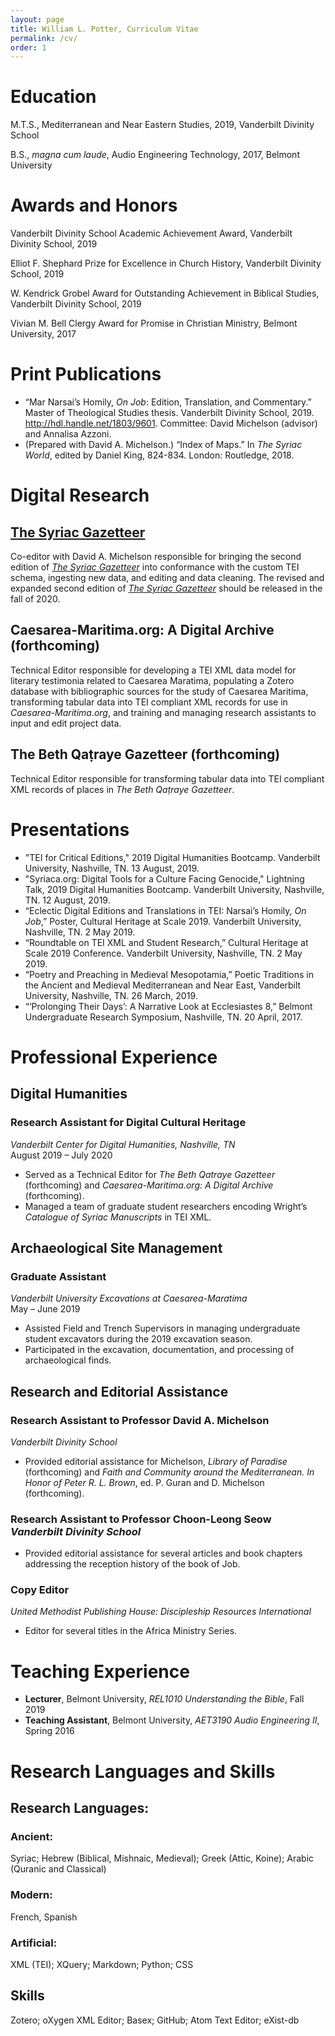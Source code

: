 ```yaml
---
layout: page
title: William L. Potter, Curriculum Vitae
permalink: /cv/
order: 1
---
```

# Education

M.T.S., Mediterranean and Near Eastern Studies, 2019, Vanderbilt Divinity School

B.S., _magna cum laude_, Audio Engineering Technology, 2017, Belmont University


# Awards and Honors

Vanderbilt Divinity School Academic Achievement Award, Vanderbilt Divinity School, 2019

Elliot F. Shephard Prize for Excellence in Church History, Vanderbilt Divinity School, 2019

W. Kendrick Grobel Award for Outstanding Achievement in Biblical Studies, Vanderbilt Divinity School, 2019

Vivian M. Bell Clergy Award for Promise in Christian Ministry, Belmont University, 2017

# Print Publications

- “Mar Narsai’s Homily, _On Job_: Edition, Translation, and Commentary.” Master of Theological Studies thesis. Vanderbilt Divinity School, 2019. http://hdl.handle.net/1803/9601. Committee: David Michelson (advisor) and Annalisa Azzoni.
- (Prepared with David A. Michelson.) “Index of Maps.” In _The Syriac World_, edited by Daniel King, 824-834. London: Routledge, 2018.


# Digital Research

## [The Syriac Gazetteer](http://syriaca.org/geo)

Co-editor with David A. Michelson responsible for bringing the second edition of _[The Syriac Gazetteer](http://syriaca.org/geo)_ into conformance with the custom TEI schema, ingesting new data, and editing and data cleaning. The revised and expanded second edition of _[The Syriac Gazetteer](http://syriaca.org/geo)_ should be released in the fall of 2020.

## Caesarea-Maritima.org: A Digital Archive (forthcoming)

Technical Editor responsible for developing a TEI XML data model for literary testimonia related to Caesarea Maratima, populating a Zotero database with bibliographic sources for the study of Caesarea Maritima, transforming tabular data into TEI compliant XML records for use in _Caesarea-Maritima.org_, and training and managing research assistants to input and edit project data.

## The Beth Qaṭraye Gazetteer (forthcoming)

Technical Editor responsible for transforming tabular data into TEI compliant XML records of places in _The Beth Qaṭraye Gazetteer_.

# Presentations

- "TEI for Critical Editions," 2019 Digital Humanities Bootcamp. Vanderbilt University, Nashville, TN. 13 August, 2019.
- "Syriaca.org: Digital Tools for a Culture Facing Genocide," Lightning Talk, 2019 Digital Humanities Bootcamp. Vanderbilt University, Nashville, TN. 12 August, 2019.
- “Eclectic Digital Editions and Translations in TEI: Narsai’s Homily, *On Job*,” Poster, Cultural Heritage at Scale 2019. Vanderbilt University, Nashville, TN. 2 May 2019.
- “Roundtable on TEI XML and Student Research,” Cultural Heritage at Scale 2019 Conference. Vanderbilt University, Nashville, TN. 2 May 2019.
- “Poetry and Preaching in Medieval Mesopotamia,” Poetic Traditions in the Ancient and Medieval Mediterranean and Near East, Vanderbilt University, Nashville, TN. 26 March, 2019.
- “‘Prolonging Their Days’: A Narrative Look at Ecclesiastes 8,” Belmont Undergraduate Research Symposium, Nashville, TN. 20 April, 2017.

# Professional Experience

## Digital Humanities

### Research Assistant for Digital Cultural Heritage
_Vanderbilt Center for Digital Humanities, Nashville, TN_ <br/>August 2019 – July 2020

- Served as a Technical Editor for _The Beth Qatraye Gazetteer_ (forthcoming) and _Caesarea-Maritima.org: A Digital Archive_ (forthcoming).
- Managed a team of graduate student researchers encoding Wright’s *Catalogue of Syriac Manuscripts* in TEI XML.

## Archaeological Site Management

### Graduate Assistant
_Vanderbilt University Excavations at Caesarea-Maratima_<br/>May – June 2019

- Assisted Field and Trench Supervisors in managing undergraduate student excavators during the 2019 excavation season.
- Participated in the excavation, documentation, and processing of archaeological finds.

## Research and Editorial Assistance
### Research Assistant to Professor David A. Michelson
_Vanderbilt Divinity School_

- Provided editorial assistance for Michelson, _Library of Paradise_ (forthcoming) and *Faith and Community around the Mediterranean. In Honor of Peter R. L. Brown*, ed. P. Guran and D. Michelson (forthcoming).

### Research Assistant to Professor Choon-Leong Seow _Vanderbilt Divinity School_

- Provided editorial assistance for several articles and book chapters addressing the reception history of the book of Job.

### Copy Editor
_United Methodist Publishing House: Discipleship Resources International_

- Editor for several titles in the Africa Ministry Series.

# Teaching Experience
- **Lecturer**, Belmont University, *REL1010 Understanding the Bible*, Fall 2019
- **Teaching Assistant**, Belmont University, *AET3190 Audio Engineering II*, Spring 2016

# Research Languages and Skills

## Research Languages:

### Ancient:
Syriac; Hebrew (Biblical, Mishnaic, Medieval); Greek (Attic, Koine); Arabic (Quranic and Classical)

### Modern:
French, Spanish

### Artificial:
XML (TEI); XQuery; Markdown; Python; CSS

## Skills
Zotero; oXygen XML Editor; Basex; GitHub; Atom Text Editor; eXist-db
